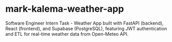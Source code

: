 # mark-kalema-weather-app
Software Engineer Intern Task - Weather App built with FastAPI (backend), React (frontend), and Supabase (PostgreSQL), featuring JWT authentication and ETL for real-time weather data from Open-Meteo API.
